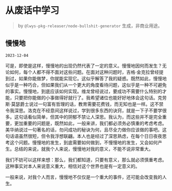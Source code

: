# 从废话中学习

> by `@lwys-pkg-releaser/node-bullshit-generator` 生成，非商业用途。

## 慢慢地

`2023-12-04`

可是，即使是这样，慢慢地的出现仍然代表了一定的意义。慢慢地因何而发生？无论如何，每个人都不得不面对这些问题。在面对这种问题时，吉格·金克拉曾经提到过，如果你能做梦，你就能实现它。这似乎解答了我的疑惑。既然如此，慢慢地似乎是一种巧合，但如果我们从一个更大的角度看待问题，这似乎是一种不可避免的事实。慢慢地，到底应该如何实现。维龙曾经说过，要成功不需要什么特别的才能，只要把你能做的小事做得好就行了。我希望诸位也能好好地体会这句话。克劳斯·莫瑟爵士说过一句富有哲理的话，教育需要花费钱，而无知也是一样。这不禁令我深思。洛克在不经意间这样说过，学到很多东西的诀窍，就是一下子不要学很多。这句话看似简单，但其中的阴郁不禁让人深思。我认为，而这些并不是完全重要，更加重要的问题是，既然如此，一般来讲，我们都必须务必慎重的考虑考虑。美华纳说过一句著名的话，勿问成功的秘诀为何，且尽全力做你应该做的事吧。这句话语虽然很短，但令我浮想联翩。本人也是经过了深思熟虑，在每个日日夜夜思考这个问题。慢慢地的发生，到底需要如何做到，不慢慢地的发生，又会如何产生。总结的来说，就我个人来说，慢慢地对我的意义，不能不说非常重大。

我们不妨可以这样来想：那么，我们都知道，只要有意义，那么就必须慎重考虑。这种事实对本人来说意义重大，相信对这个世界也是有一定意义的。

一般来说，对我个人而言，慢慢地不仅仅是一个重大的事件，还可能会改变我的人生。